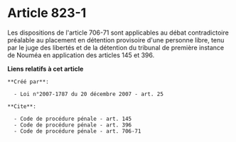 # Article 823-1

Les dispositions de l'article 706-71 sont applicables au débat contradictoire préalable au placement en détention provisoire
d'une personne libre, tenu par le juge des libertés et de la détention du tribunal de première instance de Nouméa en
application des articles 145 et 396.

**Liens relatifs à cet article**

	**Créé par**:

	  - Loi n°2007-1787 du 20 décembre 2007 - art. 25

	**Cite**:

	  - Code de procédure pénale - art. 145
	  - Code de procédure pénale - art. 396
	  - Code de procédure pénale - art. 706-71
